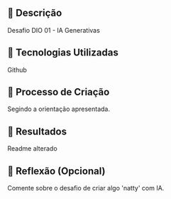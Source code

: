 ## 📒 Descrição

Desafio DIO 01 - IA Generativas

 

## 🤖 Tecnologias Utilizadas

Github

 

## 🧐 Processo de Criação

Segindo a orientação apresentada.

 

## 🚀 Resultados

Readme alterado

 

## 💭 Reflexão (Opcional)

Comente sobre o desafio de criar algo 'natty' com IA.
